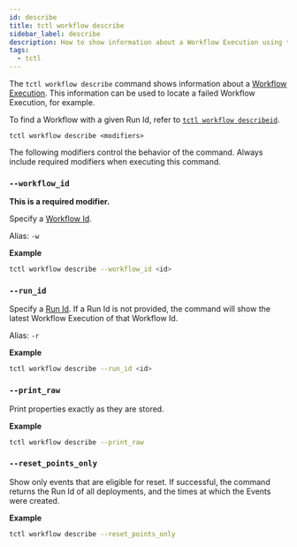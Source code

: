 ```yaml
---
id: describe
title: tctl workflow describe
sidebar_label: describe
description: How to show information about a Workflow Execution using tctl.
tags:
  - tctl
---
```


The `tctl workflow describe` command shows information about a [Workflow Execution](/concepts/what-is-a-workflow-execution).
This information can be used to locate a failed Workflow Execution, for example.

To find a Workflow with a given Run Id, refer to [`tctl workflow describeid`](/tctl-v1/workflow/describeid).

`tctl workflow describe <modifiers>`

The following modifiers control the behavior of the command.
Always include required modifiers when executing this command.

### `--workflow_id`

**This is a required modifier.**

Specify a [Workflow Id](/concepts/what-is-a-workflow-id).

Alias: `-w`

**Example**

```bash
tctl workflow describe --workflow_id <id>
```

### `--run_id`

Specify a [Run Id](/concepts/what-is-a-run-id).
If a Run Id is not provided, the command will show the latest Workflow Execution of that Workflow Id.

Alias: `-r`

**Example**

```bash
tctl workflow describe --run_id <id>
```

### `--print_raw`

Print properties exactly as they are stored.

**Example**

```bash
tctl workflow describe --print_raw
```

### `--reset_points_only`

Show only events that are eligible for reset.
If successful, the command returns the Run Id of all deployments, and the times at which the Events were created.

**Example**

```bash
tctl workflow describe --reset_points_only
```
